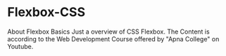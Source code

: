 # Flexbox-CSS
About Flexbox Basics
Just a overview of CSS Flexbox. 
The Content is according to the Web Development Course offered by "Apna College" on Youtube.
